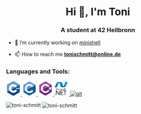 <h1 align="center">Hi 👋, I'm Toni</h1>
<h3 align="center">A student at 42 Heilbronn</h3>



- 🔭 I’m currently working on [minishell](https://github.com/toni-schmitt/minishell)

- 📫 How to reach me **tonischmitt@online.de**


<h3 align="left">Languages and Tools:</h3>
<p align="left"> 
  <a href="https://cppreference.com/" target="_blank">
    <img src="https://raw.githubusercontent.com/devicons/devicon/master/icons/cplusplus/cplusplus-original.svg" alt="cplusplus" width="40" height="40/>
  </a>
  <a href="https://www.cprogramming.com/" target="_blank"> 
    <img src="https://raw.githubusercontent.com/devicons/devicon/master/icons/c/c-original.svg" alt="c" width="40" height="40"/> 
  </a> 
  <a href="https://www.w3schools.com/cs/" target="_blank"> 
    <img src="https://raw.githubusercontent.com/devicons/devicon/master/icons/csharp/csharp-original.svg" alt="csharp" width="40" height="40"/> 
  </a> 
  <a href="https://dotnet.microsoft.com/" target="_blank"> 
    <img src="https://raw.githubusercontent.com/devicons/devicon/master/icons/dot-net/dot-net-original-wordmark.svg" alt="dotnet" width="40" height="40"/> 
  </a> 
  <a href="https://git-scm.com/" target="_blank"> 
    <img src="https://www.vectorlogo.zone/logos/git-scm/git-scm-icon.svg" alt="git" width="40" height="40"/> 
  </a> 
</p>

<p><img align="left" src="https://github-readme-stats.vercel.app/api/top-langs?username=toni-schmitt&show_icons=true&theme=dark&locale=en&layout=compact" alt="toni-schmitt" /></p>

<p>&nbsp;<img align="center" src="https://github-readme-stats.vercel.app/api?username=toni-schmitt&show_icons=true&theme=dark&locale=en" alt="toni-schmitt" /></p>

